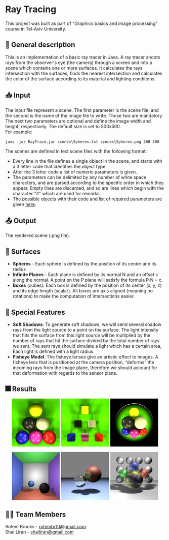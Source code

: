 # Ray Tracing

This project was built as part of "Graphics basics and image processing" course in Tel-Aviv University.

## :page_with_curl: General description
This is an implementation of a basic ray tracer in Java. A ray tracer shoots rays from the observer's eye (the camera) through a screen and into a scene which contains
one or more surfaces. It calculates the rays intersection with the surfaces, finds the nearest intersection and calculates the color of the surface according to its material
and lighting conditions.

## :inbox_tray: Input 
The input file represent a scene. 
The first parameter is the scene file, and the second is the name of the image file to write. Those two are mandatory. 
The next two parameters are optional and define the image width and height, respectively. The default size is set to 500x500.<br/>
For example:
```
java -jar RayTrace.jar scenes\Spheres.txt scenes\Spheres.png 500 500
```
The scenes are defined in text scene files with the following format: 
  * Every line in the file defines a single object in the scene, and starts with a 3 letter code that identifies the object type. 
  * After the 3 letter code a list of numeric parameters is given. 
  * The parameters can be delimited by any number of white space characters, and are parsed according to the 
     specific order in which they appear. Empty lines are discarded, and so are lines which begin with the character "#" which are used for remarks. 
  * The possible objects with their code and list of required parameters are given [here](images/input.txt).
    

## :outbox_tray: Output
The rendered scene (.png file).

## :sunrise: Surfaces
* **Spheres** - Each sphere is defined by the position of its center and its radius
* **Infinite Planes** - Each plane is defined by its normal N and an offset c along the normal. A point on the P plane will satisfy the formula P⋅N = c.
* **Boxes** (cubes). Each box is defined by the position of its center (x, y, z) and its edge length (scalar). All boxes are axis aligned (meaning no rotations) to make the computation of intersections easier.

## 🌈 Special Features
* **Soft Shadows**: To generate soft shadows, we will send several shadow rays from the light source to a point on the surface. The light intensity that hits the surface from this light source will be multiplied by the number of rays that hit the surface divided by the total number of rays we sent. The sent rays should simulate a light which has a certain area, Each light is defined with a light radius.
* **Fisheye Model**: The fisheye lenses give an artistic effect to images. A fisheye lens that is positioned at the camera position, “deforms” the incoming rays from the image plane, therefore we should account for that deformation with regards to the sensor plane.

## 🎆 Results
<p align="center">
 <img src="images/PoolOut.png" width="30%" height="30%">
 <img src="images/PoolBoxOut.png" width="30%" height="30%">  
 <img src="images/PoolFishOut.png" width="30%" height="30%">
</p>
<p align="center">
 <img src="images/Room1Out.png" width="30%" height="30%">  
 <img src="images/SpheresOut.png" width="30%" height="30%">
 <img src="images/TransparencyOut.png" width="30%" height="30%">
</p>


## :ok_woman: Team Members
Rotem Brooks -  rotembr10@gmail.com <br/>
Shai Liran - shailiran@gmail.com
